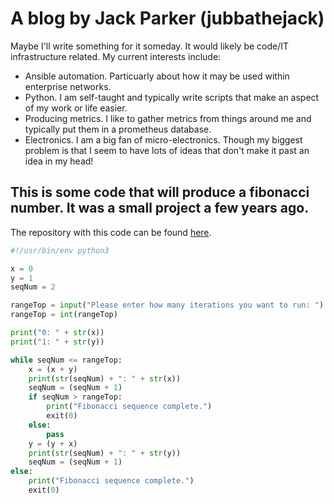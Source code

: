 
# A blog by Jack Parker (jubbathejack)

Maybe I'll write something for it someday. It would likely be code/IT infrastructure related.
My current interests include:
- Ansible automation. Particuarly about how it may be used within enterprise networks.
- Python. I am self-taught and typically write scripts that make an aspect of my work or life easier.
- Producing metrics. I like to gather metrics from things around me and typically put them in a prometheus database.
- Electronics. I am a big fan of micro-electronics. Though my biggest problem is that I seem to have lots of ideas that don't make it past an idea in my head!

## This is some code that will produce a fibonacci number. It was a small project a few years ago.
The repository with this code can be found [here](https://github.com/jubbathejack/fibonacci_seqence/tree/main).
```python
#!/usr/bin/env python3

x = 0
y = 1
seqNum = 2

rangeTop = input("Please enter how many iterations you want to run: ")
rangeTop = int(rangeTop)

print("0: " + str(x))
print("1: " + str(y))

while seqNum <= rangeTop:
    x = (x + y)
    print(str(seqNum) + ": " + str(x))
    seqNum = (seqNum + 1)
    if seqNum > rangeTop:
        print("Fibonacci sequence complete.")
        exit(0)
    else:
        pass
    y = (y + x)
    print(str(seqNum) + ": " + str(y))
    seqNum = (seqNum + 1)
else:
    print("Fibonacci sequence complete.")
    exit(0)
```
